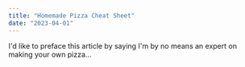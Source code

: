 ```yaml
---
title: "Homemade Pizza Cheat Sheet"
date: "2023-04-01"
---
```


I'd like to preface this article by saying I'm by no means an expert on making your own pizza...
